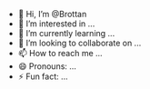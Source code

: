 - 👋 Hi, I’m @Brottan
- 👀 I’m interested in ...
- 🌱 I’m currently learning ...
- 💞️ I’m looking to collaborate on ...
- 📫 How to reach me ...
- 😄 Pronouns: ...
- ⚡ Fun fact: ...

<!---
Brottan/Brottan is a ✨ special ✨ repository because its `README.md` (this file) appears on your GitHub profile.
You can click the Preview link to take a look at your changes.
--->
